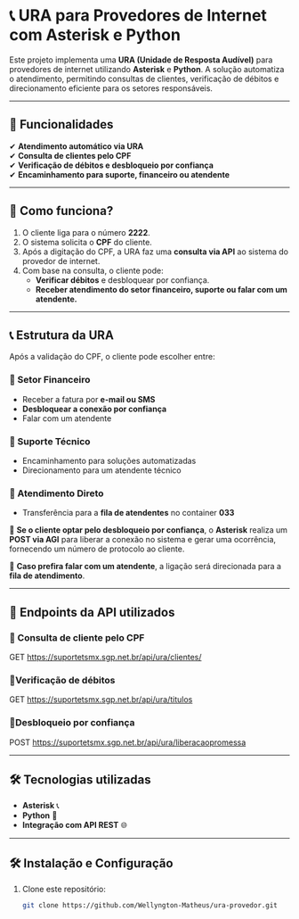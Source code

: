 # 📞 URA para Provedores de Internet com Asterisk e Python  

Este projeto implementa uma **URA (Unidade de Resposta Audível)** para provedores de internet utilizando **Asterisk** e **Python**. A solução automatiza o atendimento, permitindo consultas de clientes, verificação de débitos e direcionamento eficiente para os setores responsáveis.  

---

## 🚀 Funcionalidades  

✔ **Atendimento automático via URA**  
✔ **Consulta de clientes pelo CPF**  
✔ **Verificação de débitos e desbloqueio por confiança**  
✔ **Encaminhamento para suporte, financeiro ou atendente**  

---

## 🔧 Como funciona?  

1. O cliente liga para o número **2222**.  
2. O sistema solicita o **CPF** do cliente.  
3. Após a digitação do CPF, a URA faz uma **consulta via API** ao sistema do provedor de internet.  
4. Com base na consulta, o cliente pode:  
   - **Verificar débitos** e desbloquear por confiança.  
   - **Receber atendimento do setor financeiro, suporte ou falar com um atendente.**  

---

## 📞 Estrutura da URA  

Após a validação do CPF, o cliente pode escolher entre:  

### 📌 Setor Financeiro  
   - Receber a fatura por **e-mail ou SMS**  
   - **Desbloquear a conexão por confiança**  
   - Falar com um atendente  

### 📌 Suporte Técnico  
   - Encaminhamento para soluções automatizadas  
   - Direcionamento para um atendente técnico  

### 📌 Atendimento Direto  
   - Transferência para a **fila de atendentes** no container **033**  

📌 **Se o cliente optar pelo desbloqueio por confiança**, o **Asterisk** realiza um **POST via AGI** para liberar a conexão no sistema e gerar uma ocorrência, fornecendo um número de protocolo ao cliente.  

📌 **Caso prefira falar com um atendente**, a ligação será direcionada para a **fila de atendimento**.  

---

## 📡 Endpoints da API utilizados  

### 🔹 Consulta de cliente pelo CPF  
   
   GET https://suportetsmx.sgp.net.br/api/ura/clientes/

### 🔹Verificação de débitos

   GET https://suportetsmx.sgp.net.br/api/ura/titulos
   
### 🔹Desbloqueio por confiança

   POST https://suportetsmx.sgp.net.br/api/ura/liberacaopromessa

---

## 🛠 Tecnologias utilizadas  

- **Asterisk** 📞  
- **Python** 🐍  
- **Integração com API REST** 🌐  

---

## 🛠 Instalação e Configuração  

1. Clone este repositório:  
   ```sh
   git clone https://github.com/Wellyngton-Matheus/ura-provedor.git
